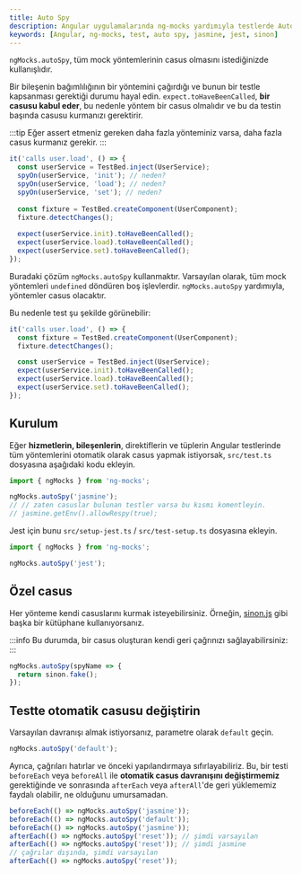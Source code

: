 ```yaml
---
title: Auto Spy
description: Angular uygulamalarında ng-mocks yardımıyla testlerde Auto Spy nasıl etkinleştirilir hakkında bilgi. ngMocks.autoSpy ile tüm mock yöntemlerini kolayca casus haline getirerek testlerinizi daha etkili hale getirebilirsiniz.
keywords: [Angular, ng-mocks, test, auto spy, jasmine, jest, sinon]
---
```


`ngMocks.autoSpy`, tüm mock yöntemlerinin casus olmasını istediğinizde kullanışlıdır.

Bir bileşenin bağımlılığının bir yöntemini çağırdığı ve bunun bir testle kapsanması gerektiği durumu hayal edin. `expect.toHaveBeenCalled`, **bir casusu kabul eder**, bu nedenle yöntem bir casus olmalıdır ve bu da testin başında casusu kurmanızı gerektirir.

:::tip
Eğer assert etmeniz gereken daha fazla yönteminiz varsa, daha fazla casus kurmanız gerekir.
:::

```ts
it('calls user.load', () => {
  const userService = TestBed.inject(UserService);
  spyOn(userService, 'init'); // neden?
  spyOn(userService, 'load'); // neden?
  spyOn(userService, 'set'); // neden?
  
  const fixture = TestBed.createComponent(UserComponent);
  fixture.detectChanges();
  
  expect(userService.init).toHaveBeenCalled();
  expect(userService.load).toHaveBeenCalled();
  expect(userService.set).toHaveBeenCalled();
});
```

Buradaki çözüm `ngMocks.autoSpy` kullanmaktır. Varsayılan olarak, tüm mock yöntemleri `undefined` döndüren boş işlevlerdir. `ngMocks.autoSpy` yardımıyla, yöntemler casus olacaktır.

Bu nedenle test şu şekilde görünebilir:

```ts
it('calls user.load', () => {  
  const fixture = TestBed.createComponent(UserComponent);
  fixture.detectChanges();

  const userService = TestBed.inject(UserService);
  expect(userService.init).toHaveBeenCalled();
  expect(userService.load).toHaveBeenCalled();
  expect(userService.set).toHaveBeenCalled();
});
```

## Kurulum

Eğer **hizmetlerin, bileşenlerin**, direktiflerin ve tüplerin Angular testlerinde tüm yöntemlerini otomatik olarak casus yapmak istiyorsak, `src/test.ts` dosyasına aşağıdaki kodu ekleyin.

```ts title="src/test.ts"
import { ngMocks } from 'ng-mocks';

ngMocks.autoSpy('jasmine');
// // zaten casuslar bulunan testler varsa bu kısmı komentleyin.
// jasmine.getEnv().allowRespy(true);
```

Jest için bunu `src/setup-jest.ts` / `src/test-setup.ts` dosyasına ekleyin.

```ts title="src/setup-jest.ts / src/test-setup.ts"
import { ngMocks } from 'ng-mocks';

ngMocks.autoSpy('jest');
```

## Özel casus

Her yönteme kendi casuslarını kurmak isteyebilirsiniz. Örneğin, [sinon.js](https://sinonjs.org/) gibi başka bir kütüphane kullanıyorsanız.

:::info
Bu durumda, bir casus oluşturan kendi geri çağrınızı sağlayabilirsiniz:
:::

```ts
ngMocks.autoSpy(spyName => {
  return sinon.fake();
});
```

## Testte otomatik casusu değiştirin

Varsayılan davranışı almak istiyorsanız, parametre olarak `default` geçin.

```ts
ngMocks.autoSpy('default');
```

Ayrıca, çağrıları hatırlar ve önceki yapılandırmaya sıfırlayabiliriz. Bu, bir testi `beforeEach` veya `beforeAll` ile **otomatik casus davranışını değiştirmemiz** gerektiğinde ve sonrasında `afterEach` veya `afterAll`'de geri yüklememiz faydalı olabilir, ne olduğunu umursamadan.

```ts
beforeEach(() => ngMocks.autoSpy('jasmine'));
beforeEach(() => ngMocks.autoSpy('default'));
beforeEach(() => ngMocks.autoSpy('jasmine'));
afterEach(() => ngMocks.autoSpy('reset')); // şimdi varsayılan
afterEach(() => ngMocks.autoSpy('reset')); // şimdi jasmine
// çağrılar dışında, şimdi varsayılan
afterEach(() => ngMocks.autoSpy('reset'));
```